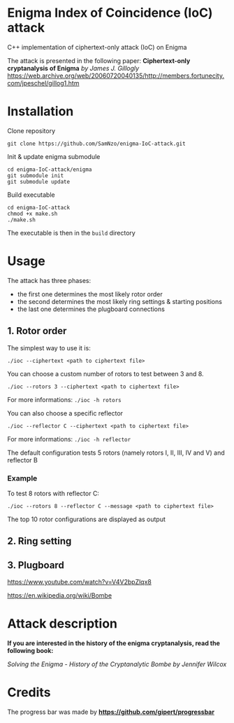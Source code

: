 # Enigma Index of Coincidence (IoC) attack
C++ implementation of ciphertext-only attack (IoC) on Enigma 

The attack is presented in the following paper: **Ciphertext-only cryptanalysis of Enigma** *by James J. Gillogly*
https://web.archive.org/web/20060720040135/http://members.fortunecity.com/jpeschel/gillog1.htm

# Installation

Clone repository
```
git clone https://github.com/SamNzo/enigma-IoC-attack.git
```

Init & update enigma submodule
```
cd enigma-IoC-attack/enigma
git submodule init
git submodule update
```

Build executable
```
cd enigma-IoC-attack
chmod +x make.sh
./make.sh
```

The executable is then in the `build` directory

# Usage

The attack has three phases:
- the first one determines the most likely rotor order
- the second determines the most likely ring settings & starting positions
- the last one determines the plugboard connections

## 1. Rotor order
The simplest way to use it is:
```
./ioc --ciphertext <path to ciphertext file>
```

You can choose a custom number of rotors to test between 3 and 8.
```
./ioc --rotors 3 --ciphertext <path to ciphertext file>
```

For more informations: `./ioc -h rotors`

You can also choose a specific reflector
```
./ioc --reflector C --ciphertext <path to ciphertext file>
```

For more informations: `./ioc -h reflector`

The default configuration tests 5 rotors (namely rotors I, II, III, IV and V) and reflector B

### Example
To test 8 rotors with reflector C:

```
./ioc --rotors 8 --reflector C --message <path to ciphertext file>
```

The top 10 rotor configurations are displayed as output

## 2. Ring setting

## 3. Plugboard

https://www.youtube.com/watch?v=V4V2bpZlqx8

https://en.wikipedia.org/wiki/Bombe

# Attack description

**If you are interested in the history of the enigma cryptanalysis, read the following book:**

*Solving the Enigma - History of the Cryptanalytic Bombe by Jennifer Wilcox*

# Credits

The progress bar was made by **https://github.com/gipert/progressbar**
